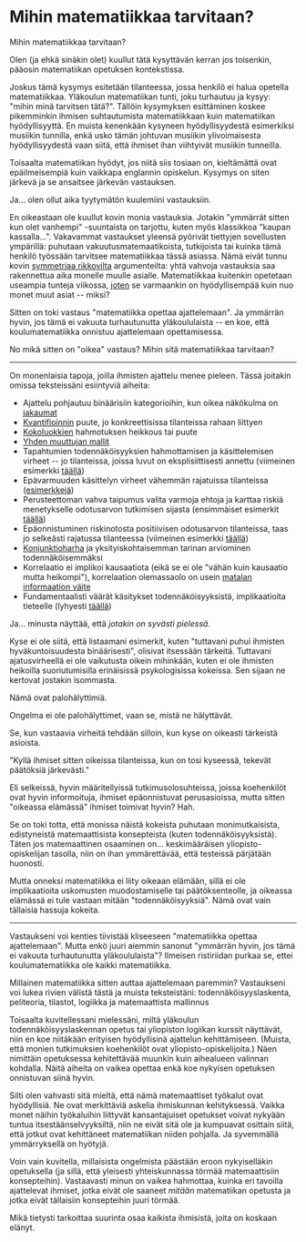 # Mihin matematiikkaa tarvitaan?

Mihin matematiikkaa tarvitaan?

Olen (ja ehkä sinäkin olet) kuullut tätä kysyttävän kerran jos toisenkin, pääosin matematiikan opetuksen kontekstissa.

Joskus tämä kysymys esitetään tilanteessa, jossa henkilö ei halua opetella matematiikkaa. Yläkoulun matematiikan tunti, joku turhautuu ja kysyy: "mihin minä tarvitsen tätä?". Tällöin kysymyksen esittäminen koskee pikemminkin ihmisen suhtautumista matematiikkaan kuin matematiikan hyödyllisyyttä. En muista kenenkään kysyneen hyödyllisyydestä esimerkiksi musiikin tunnilla, enkä usko tämän johtuvan musiikin ylivoimaisesta hyödyllisyydestä vaan siitä, että ihmiset ihan viihtyivät musiikin tunneilla.

Toisaalta matematiikan hyödyt, jos niitä siis tosiaan on, kieltämättä ovat epäilmeisempiä kuin vaikkapa englannin opiskelun. Kysymys on siten järkevä ja se ansaitsee järkevän vastauksen.

Ja... olen ollut aika tyytymätön kuulemiini vastauksiin.

En oikeastaan ole kuullut kovin monia vastauksia. Jotakin "ymmärrät sitten kun olet vanhempi" -suuntaista on tarjottu, kuten myös klassikkoa "kaupan kassalla...". Vakavammat vastaukset yleensä pyörivät tiettyjen sovellusten ympärillä: puhutaan vakuutusmatemaatikoista, tutkijoista tai kuinka tämä henkilö työssään tarvitsee matematiikkaa tässä asiassa. Nämä eivät tunnu kovin [symmetriaa rikkovilta](/epi/symmetrian_rikkominen) argumenteilta: yhtä vahvoja vastauksia saa rakennettua aika monelle muulle asialle. Matematiikkaa kuitenkin opetetaan useampia tunteja viikossa, [joten](/epi/tehokas_maailma) se varmaankin on hyödyllisempää kuin nuo monet muut asiat -- miksi?

Sitten on toki vastaus "matematiikka opettaa ajattelemaan". Ja ymmärrän hyvin, jos tämä ei vakuuta turhautunutta yläkoululaista -- en koe, että koulumatematiikka onnistuu ajattelemaan opettamisessa.

No mikä sitten on "oikea" vastaus? Mihin sitä matematiikkaa tarvitaan?

---

On monenlaisia tapoja, joilla ihmisten ajattelu menee pieleen. Tässä joitakin omissa teksteissäni esiintyviä aiheita:

- Ajattelu pohjautuu binäärisiin kategorioihin, kun oikea näkökulma on [jakaumat](/epi/binaarinen_jakauma)
- [Kvantifioinnin](/epi/kvantifiointi) puute, jo konkreettisissa tilanteissa rahaan liittyen
- [Kokoluokkien](/epi/kvantifiointi) hahmotuksen heikkous tai puute
- [Yhden muuttujan mallit](/epi/yksi_muuttuja)
- Tapahtumien todennäköisyyksien hahmottamisen ja käsittelemisen virheet -- jo tilanteissa, joissa luvut on eksplisiittisesti annettu (viimeinen esimerkki [täällä](/epi/epa_I))
- Epävarmuuden käsittelyn virheet vähemmän rajatuissa tilanteissa ([esimerkkejä](/epi/epa_I))
- Perusteettoman vahva taipumus valita varmoja ehtoja ja karttaa riskiä menetykselle odotusarvon tutkimisen sijasta (ensimmäiset esimerkit [täällä](/epi/epa_II))
- Epäonnistuminen riskinotosta positiivisen odotusarvon tilanteissa, taas jo selkeästi rajatussa tilanteessa (viimeinen esimerkki [täällä](/epi/epa_II))
- [Konjunktioharha](/epi/kohteliaat_tulkinnat) ja yksityiskohtaisemman tarinan arviominen todennäköisemmäksi
- Korrelaatio ei implikoi kausaatiota (eikä se ei ole "vähän kuin kausaatio mutta heikompi"), korrelaation olemassaolo on usein [matalan informaation väite](/epi/matala_informaatio)
- Fundamentaalisti väärät käsitykset todennäköisyyksistä, implikaatioita tieteelle (lyhyesti [täällä](/epi/kunnolla))

Ja... minusta näyttää, että *jotakin on syvästi pielessä*.

Kyse ei ole siitä, että listaamani esimerkit, kuten "tuttavani puhui ihmisten hyväkuntoisuudesta binäärisesti", olisivat itsessään tärkeitä. Tuttavani ajatusvirheellä ei ole vaikutusta oikein mihinkään, kuten ei ole ihmisten heikoilla suoriutumisilla erinäisissä psykologisissa kokeissa. Sen sijaan ne kertovat jostakin isommasta.

Nämä ovat palohälyttimiä.

Ongelma ei ole palohälyttimet, vaan se, mistä ne hälyttävät.

Se, kun vastaavia virheitä tehdään silloin, kun kyse on oikeasti tärkeistä asioista.

"Kyllä ihmiset sitten oikeissa tilanteissa, kun on tosi kyseessä, tekevät päätöksiä järkevästi."

Eli selkeissä, hyvin määritellyissä tutkimusolosuhteissa, joissa koehenkilöt ovat hyvin informoituja, ihmiset epäonnistuvat perusasioissa, mutta sitten "oikeassa elämässä" ihmiset toimivat hyvin? Hah.

Se on toki totta, että monissa näistä kokeista puhutaan monimutkaisista, edistyneistä matemaattisista konsepteista (kuten todennäköisyyksistä). Täten jos matemaattinen osaaminen on... keskimääräisen yliopisto-opiskelijan tasolla, niin on ihan ymmärettävää, että testeissä pärjätään huonosti.

Mutta onneksi matematiikka ei liity oikeaan elämään, sillä ei ole implikaatioita uskomusten muodostamiselle tai päätöksenteolle, ja oikeassa elämässä ei tule vastaan mitään "todennäköisyyksiä". Nämä ovat vain tällaisia hassuja kokeita.

---

Vastaukseni voi kenties tiivistää kliseeseen "matematiikka opettaa ajattelemaan". Mutta enkö juuri aiemmin sanonut "ymmärrän hyvin, jos tämä ei vakuuta turhautunutta yläkoululaista"? Ilmeisen ristiriidan purkaa se, ettei koulumatematiikka ole kaikki matematiikka.

Millainen matematiikka sitten auttaa ajattelemaan paremmin? Vastaukseni voi lukea rivien välistä tästä ja muista teksteistäni: todennäköisyyslaskenta, peliteoria, tilastot, logiikka ja matemaattista mallinnus

Toisaalta kuvitellessani mielessäni, miltä yläkoulun todennäköisyyslaskennan opetus tai yliopiston logiikan kurssit näyttävät, niin en koe niitäkään erityisen hyödyllisinä ajattelun kehittämiseen. (Muista, että monien tutkimuksien koehenkilöt ovat yliopisto-opiskelijoita.) Näen nimittäin opetuksessa kehitettävää muunkin kuin aihealueen valinnan kohdalla. Näitä aiheita on vaikea opettaa enkä koe nykyisen opetuksen onnistuvan siinä hyvin.

Silti olen vahvasti sitä mieltä, että nämä matemaattiset työkalut ovat hyödyllisiä. Ne ovat merkittäviä askelia ihmiskunnan kehityksessä. Vaikka monet näihin työkaluihin liittyvät kansantajuiset opetukset voivat nykyään tuntua itsestäänselvyyksiltä, niin ne eivät sitä ole ja kumpuavat osittain siitä, että jotkut ovat kehittäneet matematiikan niiden pohjalla. Ja syvemmällä ymmärryksellä on hyötyjä.

Voin vain kuvitella, millaisista ongelmista päästään eroon nykyiselläkin opetuksella (ja sillä, että yleisesti yhteiskunnassa törmää matemaattisiin konsepteihin). Vastaavasti minun on vaikea hahmottaa, kuinka eri tavoilla ajattelevat ihmiset, jotka eivät ole saaneet *mitään* matematiikan opetusta ja jotka eivät tällaisiin konsepteihin juuri törmää.

Mikä tietysti tarkoittaa suurinta osaa kaikista ihmisistä, joita on koskaan elänyt.
